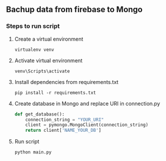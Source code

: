 ## Bachup data from firebase to Mongo
### Steps to run script

1. Create a virtual environment
    ````shell script
    virtualenv venv
    ````
2. Activate virtual environment
    ````shell script
    venv\Scripts\activate
    ````
3. Install dependencies from requirements.txt
    ````shell script
    pip install -r requirements.txt
    ````
4. Create database in Mongo and replace URI in connection.py
    ````python
    def get_database():
        connection_string = "YOUR_URI"
        client = pymongo.MongoClient(connection_string)
        return client['NAME_YOUR_DB']
    ````
5. Run script
    ````shell script
    python main.py
    ````
